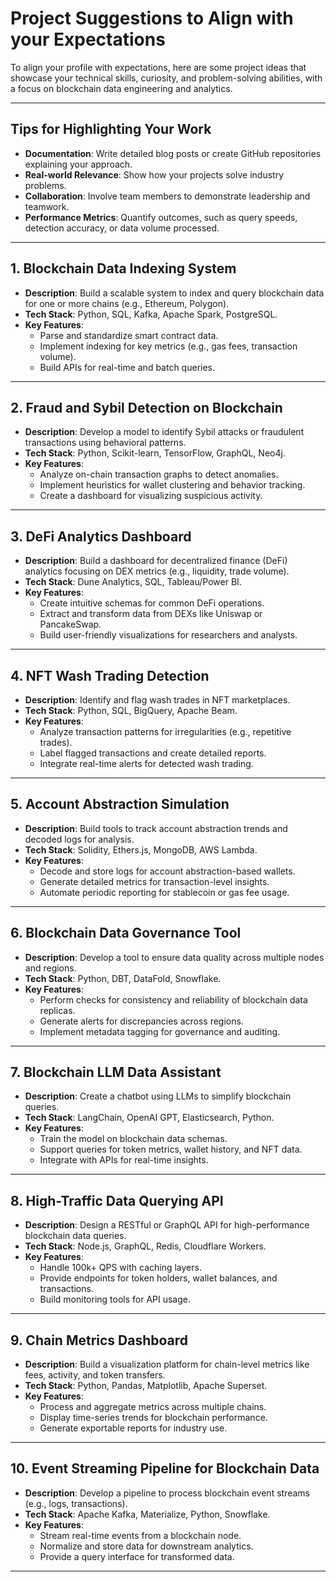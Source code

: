 # Project Suggestions to Align with your Expectations

To align your profile with expectations, here are some project ideas that showcase your technical skills, curiosity, and problem-solving abilities, with a focus on blockchain data engineering and analytics.

---

## Tips for Highlighting Your Work  
- **Documentation**: Write detailed blog posts or create GitHub repositories explaining your approach.  
- **Real-world Relevance**: Show how your projects solve industry problems.  
- **Collaboration**: Involve team members to demonstrate leadership and teamwork.  
- **Performance Metrics**: Quantify outcomes, such as query speeds, detection accuracy, or data volume processed.

---


## **1. Blockchain Data Indexing System**
- **Description**: Build a scalable system to index and query blockchain data for one or more chains (e.g., Ethereum, Polygon).  
- **Tech Stack**: Python, SQL, Kafka, Apache Spark, PostgreSQL.  
- **Key Features**:  
  - Parse and standardize smart contract data.  
  - Implement indexing for key metrics (e.g., gas fees, transaction volume).  
  - Build APIs for real-time and batch queries.  

---

## **2. Fraud and Sybil Detection on Blockchain**
- **Description**: Develop a model to identify Sybil attacks or fraudulent transactions using behavioral patterns.  
- **Tech Stack**: Python, Scikit-learn, TensorFlow, GraphQL, Neo4j.  
- **Key Features**:  
  - Analyze on-chain transaction graphs to detect anomalies.  
  - Implement heuristics for wallet clustering and behavior tracking.  
  - Create a dashboard for visualizing suspicious activity.

---

## **3. DeFi Analytics Dashboard**
- **Description**: Build a dashboard for decentralized finance (DeFi) analytics focusing on DEX metrics (e.g., liquidity, trade volume).  
- **Tech Stack**: Dune Analytics, SQL, Tableau/Power BI.  
- **Key Features**:  
  - Create intuitive schemas for common DeFi operations.  
  - Extract and transform data from DEXs like Uniswap or PancakeSwap.  
  - Build user-friendly visualizations for researchers and analysts.

---

## **4. NFT Wash Trading Detection**
- **Description**: Identify and flag wash trades in NFT marketplaces.  
- **Tech Stack**: Python, SQL, BigQuery, Apache Beam.  
- **Key Features**:  
  - Analyze transaction patterns for irregularities (e.g., repetitive trades).  
  - Label flagged transactions and create detailed reports.  
  - Integrate real-time alerts for detected wash trading.

---

## **5. Account Abstraction Simulation**
- **Description**: Build tools to track account abstraction trends and decoded logs for analysis.  
- **Tech Stack**: Solidity, Ethers.js, MongoDB, AWS Lambda.  
- **Key Features**:  
  - Decode and store logs for account abstraction-based wallets.  
  - Generate detailed metrics for transaction-level insights.  
  - Automate periodic reporting for stablecoin or gas fee usage.

---

## **6. Blockchain Data Governance Tool**
- **Description**: Develop a tool to ensure data quality across multiple nodes and regions.  
- **Tech Stack**: Python, DBT, DataFold, Snowflake.  
- **Key Features**:  
  - Perform checks for consistency and reliability of blockchain data replicas.  
  - Generate alerts for discrepancies across regions.  
  - Implement metadata tagging for governance and auditing.

---

## **7. Blockchain LLM Data Assistant**
- **Description**: Create a chatbot using LLMs to simplify blockchain queries.  
- **Tech Stack**: LangChain, OpenAI GPT, Elasticsearch, Python.  
- **Key Features**:  
  - Train the model on blockchain data schemas.  
  - Support queries for token metrics, wallet history, and NFT data.  
  - Integrate with APIs for real-time insights.

---

## **8. High-Traffic Data Querying API**
- **Description**: Design a RESTful or GraphQL API for high-performance blockchain data queries.  
- **Tech Stack**: Node.js, GraphQL, Redis, Cloudflare Workers.  
- **Key Features**:  
  - Handle 100k+ QPS with caching layers.  
  - Provide endpoints for token holders, wallet balances, and transactions.  
  - Build monitoring tools for API usage.

---

## **9. Chain Metrics Dashboard**
- **Description**: Build a visualization platform for chain-level metrics like fees, activity, and token transfers.  
- **Tech Stack**: Python, Pandas, Matplotlib, Apache Superset.  
- **Key Features**:  
  - Process and aggregate metrics across multiple chains.  
  - Display time-series trends for blockchain performance.  
  - Generate exportable reports for industry use.

---

## **10. Event Streaming Pipeline for Blockchain Data**  
- **Description**: Develop a pipeline to process blockchain event streams (e.g., logs, transactions).  
- **Tech Stack**: Apache Kafka, Materialize, Python, Snowflake.  
- **Key Features**:  
  - Stream real-time events from a blockchain node.  
  - Normalize and store data for downstream analytics.  
  - Provide a query interface for transformed data.

---

